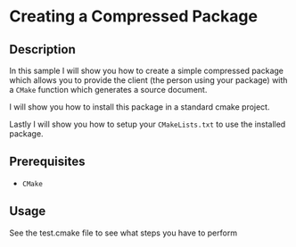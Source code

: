 # Creating a Compressed Package


## Description

In this sample I will show you how to create a simple compressed package which allows you to provide the client (the person using your package) with a `CMake` function which generates a source document.  

I will show you how to install this package in a standard cmake project.

Lastly I will show you how to setup your `CMakeLists.txt` to use the installed package.


## Prerequisites

* `CMake`

## Usage

See the test.cmake file to see what steps you have to perform